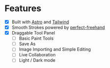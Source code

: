 # Features

- [x] Built with [Astro](https://astro.build) and [Tailwind](https://tailwindcss.com/)
- [x] Smooth Strokes powered by [perfect-freehand](https://github.com/steveruizok/perfect-freehand)
- [x] Draggable Tool Panel
  - [ ] Basic Paint Tools
  - [ ] Save As
  - [ ] Image Importing and Simple Editing
  - [ ] Live Collaboration
  - [ ] Light / Dark mode
